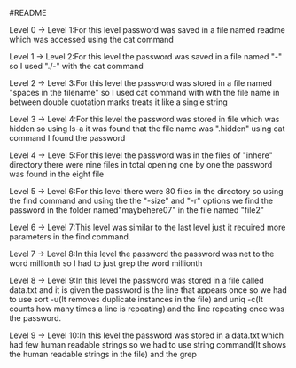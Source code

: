 #README

Level 0 -> Level 1:For this level password was saved in a file named readme which was accessed using the cat command

Level 1 -> Level 2:For this level the password was saved in a file named "-" so I used "./-" with the cat command

Level 2 -> Level 3:For this level the password was stored in a file named "spaces in the filename" so  I used cat command with with the file name in between double quotation marks treats it like a single string

Level 3 -> Level 4:For this level the password was stored in file which was hidden so using ls-a it was found that the file name was ".hidden" using cat command I found the password

Level 4 -> Level 5:For this level the password was in the files of "inhere" directory there were nine files in total opening one by one the password was found in the eight file

Level 5 -> Level 6:For this level there were 80 files in the directory so using the find command and using the the "-size" and "-r" options we find the password in the folder named"maybehere07" in the file named "file2"

Level 6 -> Level 7:This level was similar to the last level just it required more parameters in the find command.

Level 7 -> Level 8:In this level the password the password was net to the word millionth so I had to just grep the word millionth

Level 8 -> Level 9:In this level the password was stored in a file called data.txt and it is given the password is the line that appears once so we had to use sort -u(It removes duplicate instances in the file) and uniq -c(It counts how many times a line is repeating) and the line repeating once was the password.

Level 9 -> Level 10:In this level the password was stored in a data.txt which had few human readable strings so we had to use string command(It shows the human readable strings in the file) and the grep

